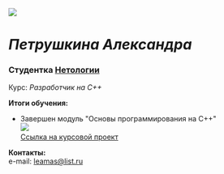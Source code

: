 ![](../cd28eea9-16ec-4fe8-96d1-bbd5a19d86ee.jpg)
# ***Петрушкина Александра***
### Студентка [Нетологии](https://netology.ru/) 
Курс: *Разработчик на C++* 

__Итоги обучения:__
+ Завершен модуль "Основы программирования на C++"  
  ![](../2025-01-09_14-00-11.png)  
  [Ссылка на курсовой проект](https://replit.com/@leamasj/homework#main.cpp)

__Контакты:__  
  e-mail: leamas@list.ru
